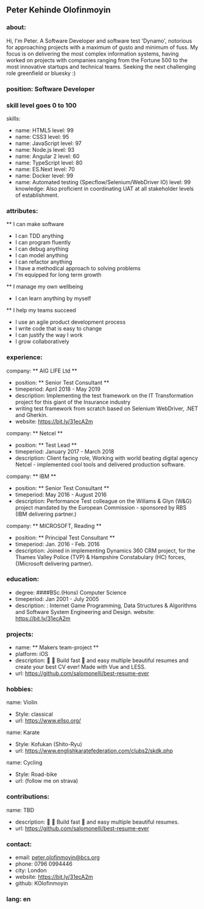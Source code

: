 ## Peter Kehinde Olofinmoyin
### about:
Hi, I'm Peter. A Software Developer and software test 'Dynamo', notorious for approaching projects with a maximum of gusto and minimum of fuss.
My focus is on delivering the most complex information systems, having worked on projects with companies ranging from the Fortune 500 to the most innovative startups and technical teams.
Seeking the next challenging role greenfield or bluesky :)

### position: Software Developer

### skill level goes 0 to 100
skills:
- name: HTML5
  level: 99
- name: CSS3
  level: 95
- name: JavaScript
  level: 97
- name: Node.js
  level: 93
- name: Angular 2
  level: 60
- name: TypeScript
  level: 80
- name: ES.Next
  level: 70
- name: Docker
  level: 99
- name: Automated testing (Specflow/Selenium/WebDriver IO)
  level: 99
knowledge: Also proficient in coordinating UAT at all stakeholder levels of establishment.

### attributes:
** I can make software
- I can TDD anything
- I can program fluently
- I can debug anything
- I can model anything
- I can refactor anything
- I have a methodical approach to solving problems
- I'm equipped for long term growth

** I manage my own wellbeing
- I can learn anything by myself

** I help my teams succeed
- I use an agile product development process
- I write code that is easy to change
- I can justify the way I work
- I grow collaboratively

### experience:
company: ** AIG LIFE Ltd **
-  position: ** Senior Test Consultant **
-  timeperiod: April 2018 - May 2019
-  description: Implementing the test framework on the IT Transformation project for this giant of the Insurance industry
- writing test framework from scratch based on Selenium WebDriver, .NET and Gherkin.
- website: https://bit.ly/31ecA2m

company: ** Netcel **
- position: ** Test Lead **
- timeperiod: January 2017 - March 2018
- description: Client facing role, Working with world beating digital agency Netcel - implemented cool tools and delivered production software.

company: ** IBM **
- position: ** Senior Test Consultant **
- timeperiod: May 2016 - August 2016
- description: Performance Test colleague on the Willams & Glyn (W&G) project mandated by the European Commission - sponsored by RBS (IBM delivering partner.)

company: ** MICROSOFT, Reading **
- position: ** Principal Test Consultant **
- timeperiod: Jan. 2016 - Feb. 2016
- description: Joined in implementing Dynamics 360 CRM project, for the Thames Valley Police (TVP) & Hampshire Constabulary (HC) forces, ()Microsoft delivering partner).

### education:
- degree: ####BSc.(Hons) Computer Science
- timeperiod: Jan 2001 - July 2005
- description: : Internet Game Programming, Data Structures & Algorithms and Software System Engineering and Design.
  website: https://bit.ly/31ecA2m

### projects:
- name: ** Makers team-project **
- platform: iOS
- description: 👔 💼 Build fast 🚀 and easy multiple beautiful resumes and create your best CV ever! Made with Vue and LESS.
- url: https://github.com/salomonelli/best-resume-ever

### hobbies:
name: Violin
- Style: classical
- url: https://www.ellso.org/

name: Karate
- Style: Kofukan (Shito-Ryu)
- url: https://www.englishkaratefederation.com/clubs2/skdk.php

name: Cycling
- Style: Road-bike
- url: (follow me on strava)

### contributions:
name: TBD
- description: 👔 💼 Build fast 🚀 and easy multiple beautiful resumes.
- url: https://github.com/salomonelli/best-resume-ever

### contact:
- email: peter.olofinmoyin@bcs.org
- phone: 0796 0994446
- city: London
- website: https://bit.ly/31ecA2m
- github: KOlofinmoyin
### lang: en
